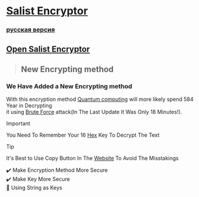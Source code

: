 # [**Salist Encryptor**](https://sl-hapy.github.io/salist-encryption/)

### [русская версия](Russki.md)

## [Open Salist Encryptor](https://sl-hapy.github.io/salist-encryption/)

> ## New Encrypting method
### We Have Added a New Encrypting method
With this encryption method [Quantum computing](https://en.wikipedia.org/wiki/Quantum_computing) will more likely spend 584 Year in Decrypting\
it using [Brute Force](https://en.wikipedia.org/wiki/Brute-force_attack)
attack(In The Last Update It Was Only 18 Minutes!).
> [!IMPORTANT]
> You Need To Remember Your 16 [Hex](https://en.wikipedia.org/wiki/Hexadecimal) Key To Decrypt The Text

> [!TIP]
> It's Best to Use Copy Button In The [Website](https://sl-hapy.github.io/salist-encryption/) To Avoid The Misstakings

✔️ Make Encryption Method More Secure\
✔️ Make Key More Secure\
🔴 Using String as Keys
